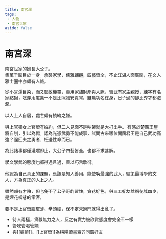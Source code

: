 ```yaml
---
title: 南宮深
tags:
 - 人物
 - 南宮世家
aside: false
---
```


# 南宮深

南宮世家的嫡長大公子。  
集萬千矚目於一身，承襲家學，儒雅翩翩，四藝皆全，不止江湖人面廣闊，在文人雅士圈中亦頗有人脈。

<Tabs>
  <Tab title="列傳一">
	從小耳濡目染，而又聰敏機靈，善用家族財產與人脈，習武有家主親授，練字有名家點撥，吃穿用度無一不是比照臨安貴冑，雖無功名在身，日子過的卻比秀才都滋潤。<br><br>
	以人上人自居，處世頗有紈絝之嫌。<br><br>
	與上官獨女上官螢有婚約，但二人見面不是吵架就是大打出手。
  </Tab>
  <Tab title="列傳二">
	有感於楚霸王屋將自刎，引以為惕，認為光憑武勇不能成事，試問古來哪位開國君王是自己武功高強？逞匹夫之勇者，枉送性命而已。<br><br>
	為此諸事都僅淺嚐即止，大公子四藝皆全，也都不求甚解。<br><br>
	學文學武的態度也都得過且過，善以巧舌敷衍。<br><br>
	他認為自己真正的課題，應該是知人善用，能使喚最強的武人，驅策最博學的文人，方為真正的人上之人。<br><br>
	雖然頗有才略，但也免不了公子哥的習性，貪花好色，與三五好友並稱花城四少，是煙花柳巷的常客。<br><br>
	要不是上官螢臉皮薄、拳頭硬，保不定未過門就得出亂子。
  </Tab>
</Tabs>

- 待人兩極，痛恨無力之人，反之有實力被欣賞態度會完全不一樣
- 管吃管喝~~管嫖~~
- 與[[魏菊]]、[[上官螢]]為耕陽讀書齋的同窗好友